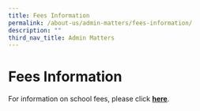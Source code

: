 ```yaml
---
title: Fees Information
permalink: /about-us/admin-matters/fees-information/
description: ""
third_nav_title: Admin Matters
---
```

# **Fees Information**

For information on school fees, please click [**here**](https://www.moe.gov.sg/financial-matters/fees).